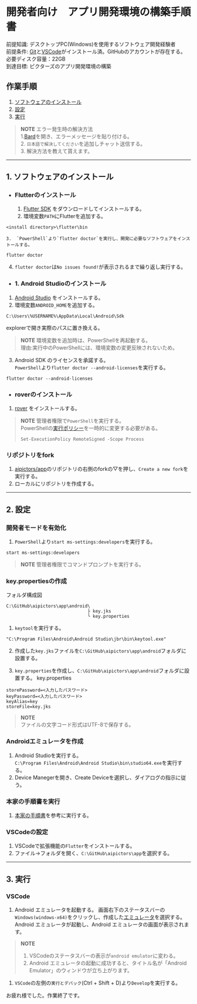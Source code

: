 # 開発者向け　アプリ開発環境の構築手順書

前提知識: デスクトップPC(Windows)を使用するソフトウェア開発経験者  
前提条件:  [Git](https://git-scm.com/)と[VSCode](https://code.visualstudio.com/)がインストール済。GitHubのアカウントが存在する。  
必要ディスク容量：22GB  
到達目標: ピクターズのアプリ開発環境の構築  
<!-- 容量計算
Flutter…2.07 GB
Android Studio…8 GB
https://developer.android.com/studio/install?hl=ja#windows
Android avd…8.64 GB
リポジトリ…20.4 MB
-->
## 作業手順
1. [ソフトウェアのインストール](#1-ソフトウェアのインストール)
1. [設定](#2-設定)
1. [実行](#3-実行)

> **NOTE**
> エラー発生時の解決方法  
> 1.[Bard](https://bard.google.com/)を開き、エラーメッセージを貼り付ける。  
> 2. `日本語で解決してください`を追加しチャット送信する。  
> 3. 解決方法を教えて貰えます。  

---

## 1. ソフトウェアのインストール
- ### Flutterのインストール
    1.  [Flutter SDK](https://docs.flutter.dev/get-started/install/windows) をダウンロードしてインストールする。
    2.  環境変数`PATH`にFlutterを追加する。
~~~
<install directory>\flutter\bin
~~~
    3.  `PowerShell`より`flutter doctor`を実行し、開発に必要なソフトウェアをインストールする。
~~~flutter doctor
flutter doctor
~~~

4.  `flutter doctor`は`No issues found!`が表示されるまで繰り返し実行する。

- ### 1. Android Studioのインストール
1. [Android Studio](https://docs.flutter.dev/get-started/install/windows#android-setup) をインストールする。
1. 環境変数`ANDROID_HOME`を追加する。
```
C:\Users\%USERNAME%\AppData\Local\Android\Sdk
```
explorerで開き実際のパスに置き換える。

> **NOTE**
> 環境変数を追加時は、PowerShellを再起動する。  
> 理由:実行中のPowerShellには、環境変数の変更反映されないため。  

3. Android SDK のライセンスを承諾する。  
  `PowerShell`より`flutter doctor --android-licenses`を実行する。  
```
flutter doctor --android-licenses
```

- ### roverのインストール
1. [rover](https://www.apollographql.com/docs/rover/getting-started/#windows-powershell-installer)  をインストールする。
> **NOTE**
> 管理者権限で`PowerShell`を実行する。  
> PowerShellの[実行ポリシー](https://learn.microsoft.com/ja-jp/powershell/module/microsoft.powershell.core/about/about_execution_policies)を一時的に変更する必要がある。    
> ```
> Set-ExecutionPolicy RemoteSigned -Scope Process
> ```
### リポジトリをfork
1. [aipictors/app](https://github.com/aipictors/app)のリポジトリの右側のforkの▽を押し、`Create a new fork`を実行する。
1. ローカルにリポジトリを作成する。

---

## 2. 設定
### 開発者モードを有効化
1. `PowerShell`より`start ms-settings:developers`を実行する。
```
start ms-settings:developers
```
> **NOTE**
> 管理者権限でコマンドプロンプトを実行する。 

### key.propertiesの作成
フォルダ構成図
```
C:\GitHub\aipictors\app\android\
                               ├ key.jks
                               └ key.properties
```

1. `keytool`を実行する。  
```
"C:\Program Files\Android\Android Studio\jbr\bin\keytool.exe"
```

2. 作成した`key.jks`ファイルを`C:\GitHub\aipictors\app\android`フォルダに設置する。

3. `key.properties`を作成し、`C:\GitHub\aipictors\app\android`フォルダに設置する。
key.properties
```key.properties
storePassword=<入力したパスワード>
keyPassword=<入力したパスワード>
keyAlias=key  
storeFile=key.jks  
```
> **NOTE**  
> ファイルの文字コード形式はUTF-8で保存する。

### Androidエミュレータを作成

1. Android Studioを実行する。  
`C:\Program Files\Android\Android Studio\bin\studio64.exe`を実行する。  
1. Device Manegerを開き、Create Deviceを選択し、ダイアログの指示に従う。  

### 本家の手順書を実行
1. [本家の手順書](https://github.com/aipictors/app/blob/main/README.md)を参考に実行する。  

### VSCodeの設定
1. VSCodeで拡張機能の`Flutter`をインストールする。  
1. ファイル→フォルダを開く、`C:\GitHub\aipictors\app`を選択する。  

---

## 3. 実行
### VSCode
1. Android エミュレータを起動する。
画面右下のステータスバーの`Windows(windows-x64)`をクリックし、作成した[エミュレータ](#Androidエミュレータを作成)を選択する。  
Android エミュレータが起動し、Android エミュレータの画面が表示されます。
> **NOTE**
> 1. VSCodeのステータスバーの表示が`android emulator`に変わる。
> 2. Android エミュレータの起動に成功すると、タイトル名が「Android Emulator」のウィンドウが立ち上がります。

1. `VSCode`の左側の`実行とデバック`(Ctrl + Shift + D)より`Develop`を実行する。

お疲れ様でした。作業終了です。
